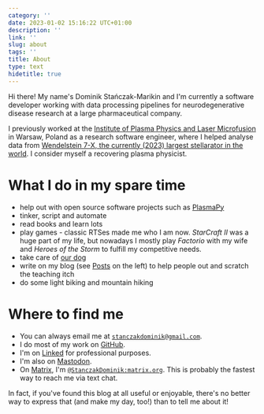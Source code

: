 ```yaml
---
category: ''
date: 2023-01-02 15:16:22 UTC+01:00
description: ''
link: ''
slug: about
tags: ''
title: About
type: text
hidetitle: true
---
```


Hi there! My name's Dominik Stańczak-Marikin and I'm currently a software
developer working with data processing pipelines for
neurodegenerative disease research at a large pharmaceutical company.

I previously worked at the [Institute of Plasma Physics and Laser
Microfusion](https://www.ifpilm.pl/en) in Warsaw, Poland as a research
software engineer, where I helped analyse data from [Wendelstein 7-X,
the currently (2023) largest stellarator in
the world](https://en.wikipedia.org/wiki/Wendelstein_7-X). I consider myself a recovering plasma physicist.

# What I do in my spare time

- help out with open source software projects such as [PlasmaPy](http://plasmapy.org/)
- tinker, script and automate
- read books and learn lots
- play games - classic RTSes made me who I am now. *StarCraft II* was a huge part of my life, but nowadays I mostly play *Factorio* with my wife and *Heroes of the Storm* to fulfill my competitive needs.
- take care of [our dog](/galleries/Igornacy)
- write on my blog (see [<i class="fa fa-pencil"></i>Posts](/posts) on the left) to help people out and scratch the teaching itch
- do some light biking and mountain hiking<!--TODO-- [mountain hiking](/galleries/góry)-->

<!-- # My tools of choice -->

<!-- - Python -->
<!-- - vim -->
<!-- - ArchLinux, btw -->

# Where to find me

* You can always email me at <a href="mailto:stanczakdominik@gmail.com"><i class="fa fa-envelope"></i>`stanczakdominik@gmail.com`</a>.
* I do most of my work on <a href="https://github.com/StanczakDominik"><i class="fa fa-github" aria-hidden="true"></i>GitHub</a>.
* I'm on <a href="https://www.linkedin.com/in/dominik-stanczak">Linked<i class="fa fa-linkedin"></i></a> for professional purposes.
* I'm also on <a rel="me" href="https://mastodon.social/@StanczakDominik"><i class="fa fa-mastodon"></i>Mastodon</a>.
* On [<i class="fa fa-matrix-org"></i>Matrix](https://matrix.to/#/@StanczakDominik:matrix.org), I'm [`@StanczakDominik:matrix.org`](https://matrix.to/#/@StanczakDominik:matrix.org). This is probably the fastest way to reach me via text chat.


 In fact, if you've found this
blog at all useful or enjoyable, there's no better way to express that (and make
my day, too!) than to tell me about it!

